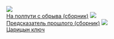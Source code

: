 ![](/books/sf_detective/Кир%20Булычев/На%20полпути%20с%20обрыва%20(сборник).jpg)  
[На полпути с обрыва (сборник)](/books/sf_detective/Кир%20Булычев/На%20полпути%20с%20обрыва%20(сборник))
![](/books/sf_detective/Кир%20Булычев/Предсказатель%20прошлого%20(сборник).jpg)  
[Предсказатель прошлого (сборник)](/books/sf_detective/Кир%20Булычев/Предсказатель%20прошлого%20(сборник))
![](/books/sf_detective/Кир%20Булычев/Царицын%20ключ.jpg)  
[Царицын ключ](/books/sf_detective/Кир%20Булычев/Царицын%20ключ)
